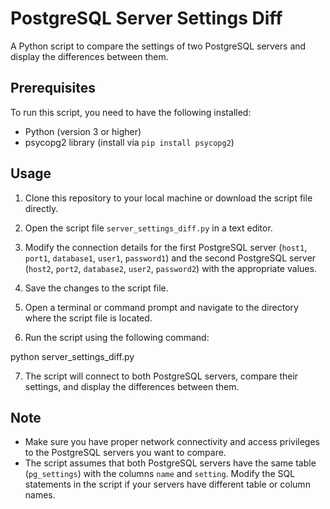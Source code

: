 # PostgreSQL Server Settings Diff

A Python script to compare the settings of two PostgreSQL servers and display the differences between them.

## Prerequisites

To run this script, you need to have the following installed:

- Python (version 3 or higher)
- psycopg2 library (install via `pip install psycopg2`)

## Usage

1. Clone this repository to your local machine or download the script file directly.

2. Open the script file `server_settings_diff.py` in a text editor.

3. Modify the connection details for the first PostgreSQL server (`host1`, `port1`, `database1`, `user1`, `password1`) and the second PostgreSQL server (`host2`, `port2`, `database2`, `user2`, `password2`) with the appropriate values.

4. Save the changes to the script file.

5. Open a terminal or command prompt and navigate to the directory where the script file is located.

6. Run the script using the following command:

python server_settings_diff.py


7. The script will connect to both PostgreSQL servers, compare their settings, and display the differences between them.

## Note

- Make sure you have proper network connectivity and access privileges to the PostgreSQL servers you want to compare.
- The script assumes that both PostgreSQL servers have the same table (`pg_settings`) with the columns `name` and `setting`. Modify the SQL statements in the script if your servers have different table or column names.
